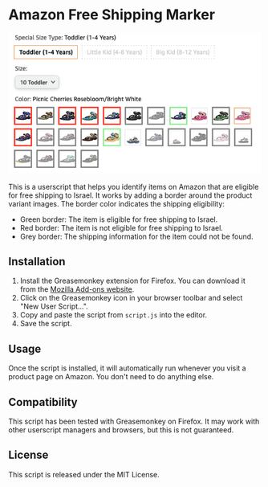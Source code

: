 # Amazon Free Shipping Marker

![sample screenshot](./example.png)

This is a userscript that helps you identify items on Amazon that are eligible for free shipping to Israel. It works by adding a border around the product variant images. The border color indicates the shipping eligibility:

- Green border: The item is eligible for free shipping to Israel.
- Red border: The item is not eligible for free shipping to Israel.
- Grey border: The shipping information for the item could not be found.

## Installation

1. Install the Greasemonkey extension for Firefox. You can download it from the [Mozilla Add-ons website](https://addons.mozilla.org/en-US/firefox/addon/greasemonkey/).
2. Click on the Greasemonkey icon in your browser toolbar and select "New User Script...".
3. Copy and paste the script from `script.js` into the editor.
4. Save the script.

## Usage

Once the script is installed, it will automatically run whenever you visit a product page on Amazon. You don't need to do anything else.

## Compatibility

This script has been tested with Greasemonkey on Firefox. It may work with other userscript managers and browsers, but this is not guaranteed.

## License

This script is released under the MIT License.
